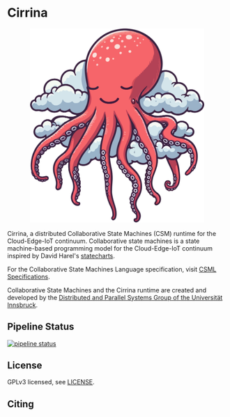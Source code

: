 # Cirrina

<div align="center">
    <img src="cirrina.svg" alt="Logo" width="400"/>
</div>

Cirrina, a distributed Collaborative State Machines (CSM) runtime for the Cloud-Edge-IoT continuum. Collaborative state machines is a state
machine-based programming model for the Cloud-Edge-IoT continuum inspired by David
Harel's [statecharts](https://www.sciencedirect.com/science/article/pii/0167642387900359).

For the Collaborative State Machines Language specification,
visit [CSML Specifications](https://git.uibk.ac.at/informatik/dps/dps-dc-software/cirrina/-/wikis/csml-specifications).

Collaborative State Machines and the Cirrina runtime are created and developed by the [Distributed and Parallel Systems Group of the
Universität Innsbruck](https://dps.uibk.ac.at/).

## Pipeline Status

[![pipeline status](https://git.uibk.ac.at/informatik/dps/dps-dc-software/cirrina/badges/develop/pipeline.svg)](https://git.uibk.ac.at/informatik/dps/dps-dc-software/cirrina/-/commits/develop)

## License

GPLv3 licensed, see [LICENSE](LICENSE).

## Citing

```
```